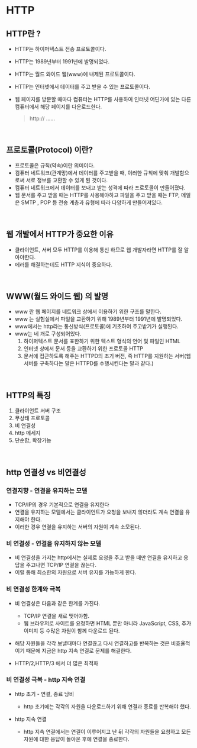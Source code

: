 # HTTP

## HTTP란 ?
- HTTP는 하이퍼텍스트 전송 프로토콜이다.
- HTTP는 1989년부터 1991년에 발명되었다.
- HTTP는 월드 와이드 웹(www)에 내제된 프로토콜이다.
- HTTP는 인터넷에서 데이터를 주고 받을 수 있는 프로토콜이다.
- 웹 페이지를 방문할 때마다 컴퓨터는 HTTP를 사용하여 인터넷 어딘가에 있는 다른 컴퓨터에서 해당 페이지를 다운로드한다.

  > http:// ......

<br>

## 프로토콜(Protocol) 이란?
- 프로토콜은 규칙(약속)이란 의미이다.
- 컴퓨터 네트워크(관계망)에서 데이터를 주고받을 때, 이러한 규칙에 맞춰 개발함으로써 서로 정보를 교환할 수 있게 된 것이다.
- 컴퓨터 네트워크에서 데이터를 보내고 받는 성격에 따라 프로토콜이 만들어졌다.
- 웹 문서를 주고 받을 때는 HTTP를 사용해야하고 파일을 주고 받을 때는 FTP, 메일은 SMTP , POP 등 전송 계층과 유형에 따라 다양하게 만들어져있다.

<br>

## 웹 개발에서 HTTP가 중요한 이유
- 클라이언트, 서버 모두 HTTP를 이용해 통신 하므로 웹 개발자라면 HTTP를 잘 알아야한다.
- 에러를 해결하는데도 HTTP 지식이 중요하다.

<br>

## WWW(월드 와이드 웹) 의 발명
- www 란 웹 페이지를 네트워크 상에서 이용하기 위한 구조를 말한다.
- www 는 실험실에서 파일을 교환하기 위해 1989년부터 1991년에 발명되었다.
- www에서는 http라는 통신방식(프로토콜)에 기초하여 주고받기가 실행된다.
- www는 네 개로 구성되어있다.
  1. 하이퍼텍스트 문서를 표한하기 위한 텍스트 형식의 언어 및 파일인 HTML
  2. 인터넷 상에서 문서 등을 교환하기 위한 프로토콜 HTTP
  3. 문서에 접근하도록 해주는 HTTPD의 초기 버전, 즉 HTTP를 지원하는 서버(웹 서버를 구축하다는 말은 HTTPD를 수행시킨다는 말과 같다.)


<br>

## HTTP의 특징
1. 클라이언트 서버 구조
2. 무상태 프로토콜
3. 비 연결성
4. http 메세지
5. 단순함, 확장가능

<br>

## http 연결성 vs 비연결성

### 연결지향 - 연결을 유지하는 모델
- TCP/IP의 경우 기본적으로 연결을 유지한다
- 연결을 유지하는 모델에서는 클라이언트가 요청을 보내지 않더라도 계속 연결을 유지해야 한다.
- 이러한 경우 연결을 유지하는 서버의 자원이 계속 소모된다.

### 비 연결성 - 연결을 유지하지 않는 모델
- 비 연결성을 가지는 http에서는 실제로 요청을 주고 받을 때만 연결을 유지하고 응답을 주고나면 TCP/IP 연결을 끊는다.
- 이럴 통해 최소한의 자원으로 서버 유지를 가능하게 한다.

### 비 연결성 한계와 극복
- 비 연결성은 다음과 같은 한계를 가진다.
  - TCP/IP 연결을 새로 맺어야함.
  - 웹 브라우저로 사이트를 요청하면 HTML 뿐만 아니라 JavaScript, CSS, 추가 이미지 등 수많은 자원이 함께 다운로드 된다.

  
- 해당 자원들을 각각 보낼때마다 연결끊고 다시 연결하고를 반복하는 것은 비효율적이기 때문에 지금은 http 지속 연결로 문제를 해결한다.
- HTTP/2,HTTP/3 에서 더 많은 최적화

### 비 연결성 극복 - http 지속 연결
- http 초기 - 연결, 종료 낭비
  - http 초기에는 각각의 자원을 다운로드하기 위해 연결과 종료를 반복해야 했다.

- http 지속 연결
  - http 지속 연결에서는 연결이 이루어지고 난 뒤 각각의 자원들을 요청하고 모든 자원에 대한 응답이 돌아온 후에 연결을 종료한다.